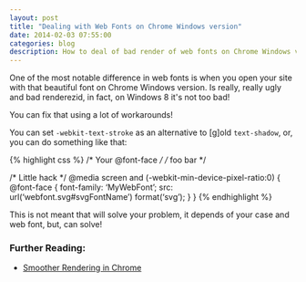 ```yaml
---
layout: post
title: "Dealing with Web Fonts on Chrome Windows version"
date: 2014-02-03 07:55:00
categories: blog
description: How to deal of bad render of web fonts on Chrome Windows version
---
```


<div class="wrapper" markdown="1">
One of the most notable difference in web fonts is when you open your site with that beautiful font on Chrome Windows version. Is really, really ugly and bad renderezid, in fact, on Windows 8 it's not too bad!

You can fix that using a lot of workarounds!

You can set `-webkit-text-stroke` as an alternative to [g]old `text-shadow`, or, you can do something like that:
</div>

{% highlight css %}
/* Your @font-face */
/* foo bar */

/* Little hack */
@media screen and (-webkit-min-device-pixel-ratio:0) {
  @font-face {
      font-family: ‘MyWebFont’;
      src: url(‘webfont.svg#svgFontName’) format(‘svg’);
  }
}
{% endhighlight %}

<div class="wrapper" markdown="1">
This is not meant that will solve your problem, it depends of your case and web font, but, can solve!

### Further Reading:

* <a href="http://www.fontspring.com/blog/smoother-rendering-in-chrome-update" target="_blank">Smoother Rendering in Chrome</a>
</div>
